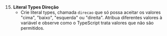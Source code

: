 15. **Literal Types Direção**
    - Crie literal types, chamada `direcao` que só possa aceitar os valores "cima", "baixo", "esquerda" ou "direita". Atribua diferentes valores à variável e observe como o TypeScript trata valores que não são permitidos.